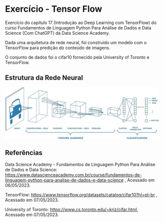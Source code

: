 # Exercício - Tensor Flow

Exercício do capítulo 17 (Introdução ao Deep Learning com TensorFlow) do 
curso Fundamentos de Linguagem Python Para Análise de Dados e Data Science (Com ChatGPT) da Data Science Academy.

Dada uma arquitetura de rede neural, foi construído um modelo com o TensorFlow para predição do conteúdo de imagens.

O conjunto de dados foi o cifar10 fornecido pela University of Toronto e TensorFlow.

## Estrutura da Rede Neural
![Rede-Neural](ModeloDaRedeNeural.jpg)


## Referências
Data Science Academy - Fundamentos de Linguagem Python Para Análise de Dados e Data Science: 
https://www.datascienceacademy.com.br/course/fundamentos-de-linguagem-python-para-analise-de-dados-e-data-science , 
Acessado em 06/05/2023.


TensorFlow: https://www.tensorflow.org/datasets/catalog/cifar10?hl=pt-br , Acessado em 07/05/2023.


University of Toronto: https://www.cs.toronto.edu/~kriz/cifar.html, Acessado em 07/05/2023.